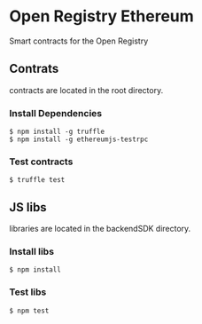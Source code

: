 # Open Registry Ethereum
Smart contracts for the Open Registry


## Contrats

contracts are located in the root directory.

### Install Dependencies

```
$ npm install -g truffle
$ npm install -g ethereumjs-testrpc
```

### Test contracts

```
$ truffle test
```

## JS libs

libraries are located in the backendSDK directory.

### Install libs

```
$ npm install
```

### Test libs

```
$ npm test
```